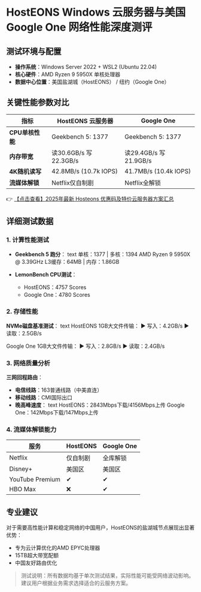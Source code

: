 # HostEONS Windows 云服务器与美国 Google One 网络性能深度测评

## 测试环境与配置
- **操作系统**：Windows Server 2022 + WSL2 (Ubuntu 22.04)
- **核心硬件**：AMD Ryzen 9 5950X 单核处理器
- **数据中心位置**：美国盐湖城（HostEONS） / 纽约（Google One）

## 关键性能参数对比
| 指标               | HostEONS 云服务器       | Google One          |
|--------------------|------------------------|---------------------|
| **CPU单核性能**    | Geekbench 5: 1377      | Geekbench 5: 1377   |
| **内存带宽**       | 读30.6GB/s 写22.3GB/s | 读29.4GB/s 写21.9GB/s |
| **4K随机读写**     | 42.8MB/s (10.7k IOPS)  | 41.7MB/s (10.4k IOPS) |
| **流媒体解锁**     | Netflix仅自制剧        | Netflix全解锁       |

👉 [【点击查看】2025年最新 Hosteons 优惠码及特价云服务器方案汇总](https://bit.ly/hosteons)

## 详细测试数据
### 1. 计算性能测试
- **Geekbench 5 跑分**：
  text
  单核：1377 | 多核：1394
  AMD Ryzen 9 5950X @ 3.39GHz
  L3缓存：64MB | 内存：1.86GB
  

- **LemonBench CPU测试**：
  - HostEONS：4757 Scores
  - Google One：4780 Scores

### 2. 存储性能
**NVMe磁盘基准测试**：
text
HostEONS 1GB大文件传输：
▶ 写入：4.2GB/s ▶ 读取：2.5GB/s

Google One 1GB大文件传输：
▶ 写入：2.8GB/s ▶ 读取：2.4GB/s

### 3. 网络质量分析
**三网回程路由**：
- **电信线路**：163普通线路（中美直连）
- **移动线路**：CMI国际出口
- **晚高峰速度**：
  text
  HostEONS：2843Mbps下载/4156Mbps上传
  Google One：142Mbps下载/147Mbps上传
  

### 4. 流媒体解锁能力
| 服务          | HostEONS       | Google One     |
|---------------|---------------|---------------|
| Netflix       | 仅自制剧       | 全库解锁       |
| Disney+       | 美国区         | 美国区         |
| YouTube Premium | ✔            | ✔             |
| HBO Max       | ❌            | ✔             |

## 专业建议
对于需要高性能计算和稳定网络的中国用户，HostEONS的盐湖城节点展现出显著优势：
- 专为云计算优化的AMD EPYC处理器
- 15TB超大带宽配额
- 中国友好路由优化

> 测试说明：所有数据均基于单次测试结果，实际性能可能受网络波动影响。建议用户根据业务需求选择适合的云服务方案。